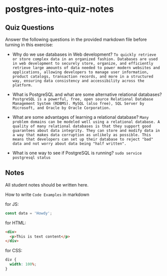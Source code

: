 # postgres-into-quiz-notes

## Quiz Questions

Answer the following questions in the provided markdown file before turning in this exercise:

- Why do we use databases in Web development?
  `To quickly retrieve or store complex data in an organized fashion. Databases are used in web development to securely store, organize, and efficiently retrieve large amounts of data needed to power modern websites and applications, allowing developers to manage user information, product catalogs, transaction records, and more in a structured way, ensuring data consistency and accessibility across the platform.`

- What is PostgreSQL and what are some alternative relational databases?
  `PostgreSQL is a powerful, free, open source Relational Database Management System (RDBMS). MySQL (also free), SQL Server by Microsoft, and Oracle by Oracle Corporation. `

- What are some advantages of learning a relational database?
  `Many problem domains can be modeled well using a relational database. A quality of many relational databases is that they support good guarantees about data integrity. They can store and modify data in a way that makes data corruption as unlikely as possible. This means that developers can set up their database to reject "bad" data and not worry about data being "half written".`

- What is one way to see if PostgreSQL is running?
  `sudo service postgresql status`

## Notes

All student notes should be written here.

How to write `Code Examples` in markdown

for JS:

```javascript
const data = 'Howdy';
```

for HTML:

```html
<div>
  <p>This is text content</p>
</div>
```

for CSS:

```css
div {
  width: 100%;
}
```
